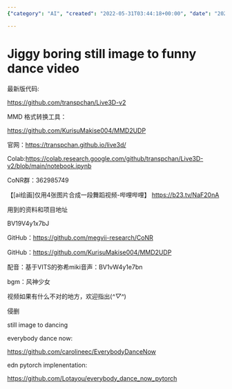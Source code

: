 ```yaml
---
{"category": "AI", "created": "2022-05-31T03:44:18+00:00", "date": "2022-05-31 03:44:18", "description": "The project, available on GitHub, is a creative application of AI that converts static images into dance videos. It comes with MMD format conversion tools and an online demo for users to experience the transformation. Additionally, it includes video examples showcasing its capabilities, and utilizes the CoNR group chat for collaboration and updates.", "modified": "2023-01-06T05:55:56+08:00", "tags": ["dancing", "motion driven video", "stub", "video generator"], "title": "Jiggy boring still image to funny dance video 跳舞 舞蹈"}

---
```


# Jiggy boring still image to funny dance video

最新版代码:

https://github.com/transpchan/Live3D-v2

MMD 格式转换工具：

https://github.com/KurisuMakise004/MMD2UDP

官网：https://transpchan.github.io/live3d/

Colab:https://colab.research.google.com/github/transpchan/Live3D-v2/blob/main/notebook.ipynb

CoNR群：362985749

【[ai绘画]仅用4张图片合成一段舞蹈视频-哔哩哔哩】 https://b23.tv/NaF20nA

用到的资料和项目地址

BV19V4y1x7bJ

GitHub：https://github.com/megvii-research/CoNR

GitHub：https://github.com/KurisuMakise004/MMD2UDP

配音：基于VITS的弥希miki音声：BV1vW4y1e7bn

bgm：风神少女

视频如果有什么不对的地方，欢迎指出(*^▽^*)

侵删

still image to dancing

everybody dance now:

https://github.com/carolineec/EverybodyDanceNow

edn pytorch implenentation:

https://github.com/Lotayou/everybody_dance_now_pytorch

